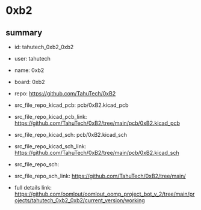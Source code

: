 # 0xb2
 
## summary 
* id: tahutech_0xb2_0xb2
* user: tahutech
* name: 0xb2
* board: 0xb2
* repo: https://github.com/TahuTech/0xB2
* src_file_repo_kicad_pcb: pcb/0xB2.kicad_pcb
* src_file_repo_kicad_pcb_link: https://github.com/TahuTech/0xB2/tree/main/pcb/0xB2.kicad_pcb
* src_file_repo_kicad_sch: pcb/0xB2.kicad_sch
* src_file_repo_kicad_sch_link: https://github.com/TahuTech/0xB2/tree/main/pcb/0xB2.kicad_sch

* src_file_repo_sch: 
* src_file_repo_sch_link: https://github.com/TahuTech/0xB2/tree/main/
* full details link: https://github.com/oomlout/oomlout_oomp_project_bot_v_2/tree/main/projects/tahutech_0xb2_0xb2/current_version/working  







